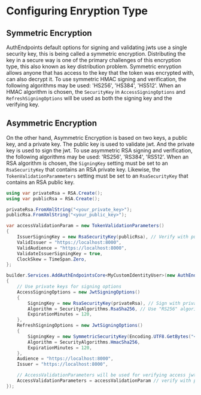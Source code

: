 # Configuring Enryption Type

## Symmetric Encryption

AuthEndpoints default options for signing and validating jwts use a single security key, this is being called a symmetric encryption. 
Distributing the key in a secure way is one of the primary challenges of this encryption type, this also known as key distribution problem.
Symmetric enryption allows anyone that has access to the key that the token was encrypted with, can also decrypt it. 
To use symmetric HMAC signing and verification, the following algorithms may be used: 'HS256', 'HS384', 'HS512'.
When an HMAC algorithm is chosen, the `SecurityKey` in `AccessSigningOptions` and `RefreshSigningOptions` will be used as both the signing key and the verifying key.

## Asymmetric Encryption

On the other hand, Asymmetric Encryption is based on two keys, a public key, and a private key. 
The public key is used to validate jwt. And the private key is used to sign the jwt.
To use asymmetric RSA signing and verification, the following algorithms may be used: 'RS256', 'RS384', 'RS512'. 
When an RSA algorithm is chosen, the `SigningKey` setting must be set to an `RsaSecurityKey` that contains an RSA private key. 
Likewise, the `TokenValidationParammeters` setting must be set to an `RsaSecurityKey` that contains an RSA public key.

```cs
using var privateRsa = RSA.Create();
using var publicRsa = RSA.Create();

privateRsa.FromXmlString("<your_private_key>");
publicRsa.FromXmlString("<your_public_key>");

var accessValidationParam = new TokenValidationParameters()
{
    IssuerSigningKey = new RsaSecurityKey(publicRsa), // Verify with public key
    ValidIssuer = "https://localhost:8000",
    ValidAudience = "https://localhost:8000",
    ValidateIssuerSigningKey = true,
    ClockSkew = TimeSpan.Zero,
};

builder.Services.AddAuthEndpointsCore<MyCustomIdentityUser>(new AuthEndpointsOptions()
{
    // Use private keys for signing options
    AccessSigningOptions = new JwtSigningOptions()
    {
        SigningKey = new RsaSecurityKey(privateRsa), // Sign with private key
        Algorithm = SecurityAlgorithms.RsaSha256, // Use "RS256" algorithm
        ExpirationMinutes = 120,
    },
    RefreshSigningOptions = new JwtSigningOptions()
    {
        SigningKey = new SymmetricSecurityKey(Encoding.UTF8.GetBytes("<private_key>")),
        Algorithm = SecurityAlgorithms.HmacSha256,
        ExpirationMinutes = 120,
    },
    Audience = "https://localhost:8000",
    Issuer = "https://localhost:8000",

    // AccessValidationParameters will be used for verifying access jwts
    AccessValidationParameters = accessValidationParam // verify with public key
});
```
